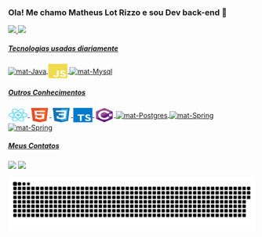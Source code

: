 ### Ola! Me chamo Matheus Lot Rizzo e sou Dev back-end 👋

<div align="left">
  <a href="https://github.com/MatheusLotRizzo">
  <img height="180em" src="https://github-readme-stats.vercel.app/api?username=MatheusLotRizzo&show_icons=true&theme=dark&include_all_commits=true&count_private=true"/>
  <img height="180em" src="https://github-readme-stats.vercel.app/api/top-langs/?username=MatheusLotRizzo&layout=compact&langs_count=7&theme=dark"/>
</div>
  
<h5>Tecnologias usadas diariamente</h5>
 <div style="display: inline_block">
  <img align="center" alt="mat-Java" height="30" width="40"src="https://cdn.jsdelivr.net/gh/devicons/devicon/icons/java/java-original.svg">
  <img align="center" alt="mat-Js" height="30" width="40" src="https://raw.githubusercontent.com/devicons/devicon/master/icons/javascript/javascript-plain.svg">
  <img align="center" alt="mat-Mysql" height="30" width="40" src="https://cdn.jsdelivr.net/gh/devicons/devicon/icons/mysql/mysql-original.svg">
</div>

 <h5>Outros Conhecimentos</h5>
 <div style="display: inline_block">
  <img align="center" alt="mat-React" height="30" width="40" src="https://raw.githubusercontent.com/devicons/devicon/master/icons/react/react-original.svg">
  <img align="center" alt="mat-HTML" height="30" width="40" src="https://raw.githubusercontent.com/devicons/devicon/master/icons/html5/html5-original.svg">
  <img align="center" alt="mat-CSS" height="30" width="40" src="https://raw.githubusercontent.com/devicons/devicon/master/icons/css3/css3-original.svg">
  <img align="center" alt="mat-Ts" height="30" width="40" src="https://raw.githubusercontent.com/devicons/devicon/master/icons/typescript/typescript-plain.svg">
  <img align="center" alt="mat-Csharp" height="30" width="40" src="https://raw.githubusercontent.com/devicons/devicon/master/icons/csharp/csharp-original.svg">
  <img align="center" alt="mat-Postgres" height="30" width="40" src="https://cdn.jsdelivr.net/gh/devicons/devicon/icons/postgresql/postgresql-original.svg">
  <img align="center" alt="mat-Spring" height="30" width="40" src="https://cdn.jsdelivr.net/gh/devicons/devicon/icons/spring/spring-original.svg">
  <img align="center" alt="mat-Spring" height="30" width="40" src="https://cdn.jsdelivr.net/gh/devicons/devicon/icons/c/c-original.svg"> 
</div>
  
  <h5>Meus Contatos</h5>
  <div> 
  <a href = "mailto:matheus.l.rizzo@gmail.com"><img src="https://img.shields.io/badge/-Gmail-%23333?style=for-the-badge&logo=gmail&logoColor=white" target="_blank"></a>
  <a href="https://www.linkedin.com/in/matheus-lot-rizzo-a71595159/" target="_blank"><img src="https://img.shields.io/badge/-LinkedIn-%230077B5?style=for-the-badge&logo=linkedin&logoColor=white" target="_blank"></a> 
 
  ![Snake animation](https://github.com/MatheusLotRizzo/MatheusLotRizzo/blob/output/github-contribution-grid-snake.svg)
 
</div>
